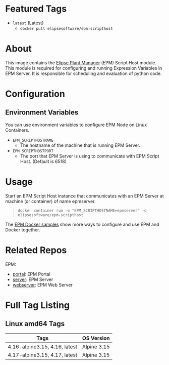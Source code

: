 # Featured Tags

* `latest` (Latest)
  * `docker pull elipsesoftware/epm-scripthost`

# About

This image contains the [Elipse Plant Manager](https://www.elipse.com.br/en/produto/elipse-plant-manager/) (EPM) Script Host module. This module is required for configuring and running Expression Variables in EPM Server. It is responsible for scheduling and evaluation of python code.

# Configuration

## Environment Variables

You can use environment variables to configure EPM Node on Linux Containers.

- `EPM_SCRIPTHOSTNAME` 
  - The hostname of the machine that is running EPM Server.
- `EPM_SCRIPTHOSTPORT` 
  - The port that EPM Server is using to communicate with EPM Script Host. (Default is 6518)

# Usage

Start an EPM Script Host instance that communicates with an EPM Server at machine (or container) of name epmserver.

> ``docker container run -e "EPM_SCRIPTHOSTNAME=epmserver" -d elipsesoftware/epm-scripthost``

The [EPM Docker samples](https://github.com/elipsesoftware/epm-docker/blob/main/samples) show more ways to configure and use EPM and Docker together.

# Related Repos

EPM:

* [portal](https://hub.docker.com/r/elipsesoftware/epm-portal/): EPM Portal
* [server](https://hub.docker.com/r/elipsesoftware/epm-server/): EPM Server
* [webserver](https://hub.docker.com/r/elipsesoftware/epm-webserver/): EPM Web Server

# Full Tag Listing

## Linux amd64 Tags
Tags | OS Version
-----------| ------------
4.16-alpine3.15, 4.16, latest | Alpine 3.15
4.17-alpine3.15, 4.17, latest | Alpine 3.15